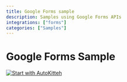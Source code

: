 ```yaml
---
title: Google Forms sample
description: Samples using Google Forms APIs
integrations: ["forms"]
categories: ["Samples"]
---
```


# Google Forms Sample

[![Start with AutoKitteh](https://autokitteh.com/assets/autokitteh-badge.svg)](https://app.autokitteh.cloud/template?name=samples/google/forms)
